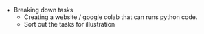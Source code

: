 - Breaking down tasks
	- Creating a website / google colab that can runs python code. 
	- Sort out the tasks for illustration